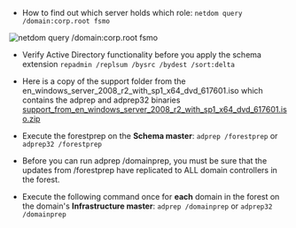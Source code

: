 *  How to find out which server holds which role:
`netdom query /domain:corp.root fsmo`

![netdom query /domain:corp.root fsmo](https://raw.github.com/jasonwbarnett/Active-Directory-Prep-for-2008-R2/master/netdom_query.jpg "netdom query /domain:corp.root fsmo")

*  Verify Active Directory functionality before you apply the schema extension
`repadmin /replsum /bysrc /bydest /sort:delta`

*  Here is a copy of the support folder from the en_windows_server_2008_r2_with_sp1_x64_dvd_617601.iso which contains the adprep and adprep32 binaries
[support_from_en_windows_server_2008_r2_with_sp1_x64_dvd_617601.iso.zip](http://cloud.ja.sonbarnett.com/3L3J063g3j1S/download/support_from_en_windows_server_2008_r2_with_sp1_x64_dvd_617601.iso.zip)

*  Execute the forestprep on the __Schema master__:
`adprep /forestprep` or `adprep32 /forestprep`

*  Before you can run adprep /domainprep, you must be sure that the updates from /forestprep have replicated to ALL domain controllers in the forest.

*  Execute the following command once for __each__ domain in the forest on the domain's  __Infrastructure master__:
`adprep /domainprep` or `adprep32 /domainprep`
